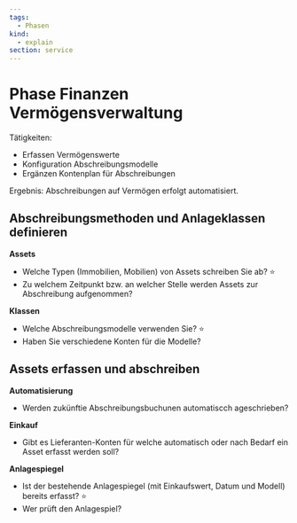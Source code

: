 ```yaml
---
tags:
  - Phasen
kind:
  - explain
section: service
---
```


# Phase Finanzen Vermögensverwaltung

Tätigkeiten:

- Erfassen Vermögenswerte
- Konfiguration Abschreibungsmodelle
- Ergänzen Kontenplan für Abschreibungen

Ergebnis: Abschreibungen auf Vermögen erfolgt automatisiert.

## Abschreibungsmethoden und Anlageklassen definieren

**Assets**

- Welche Typen (Immobilien, Mobilien) von Assets schreiben Sie ab? ⭐
- Zu welchem Zeitpunkt bzw. an welcher Stelle werden Assets zur Abschreibung aufgenommen?

**Klassen**

- Welche Abschreibungsmodelle verwenden Sie? ⭐
- Haben Sie verschiedene Konten für die Modelle?

## Assets erfassen und abschreiben

**Automatisierung**

- Werden zukünftie Abschreibungsbuchunen automatiscch ageschrieben?

**Einkauf**

- Gibt es Lieferanten-Konten für welche automatisch oder nach Bedarf ein Asset erfasst werden soll?

**Anlagespiegel**

- Ist der bestehende Anlagespiegel (mit Einkaufswert, Datum und Modell) bereits erfasst? ⭐
- Wer prüft den Anlagespiel?
